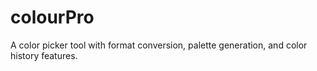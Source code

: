 # colourPro
A color picker tool with format conversion, palette generation, and color history features.             

